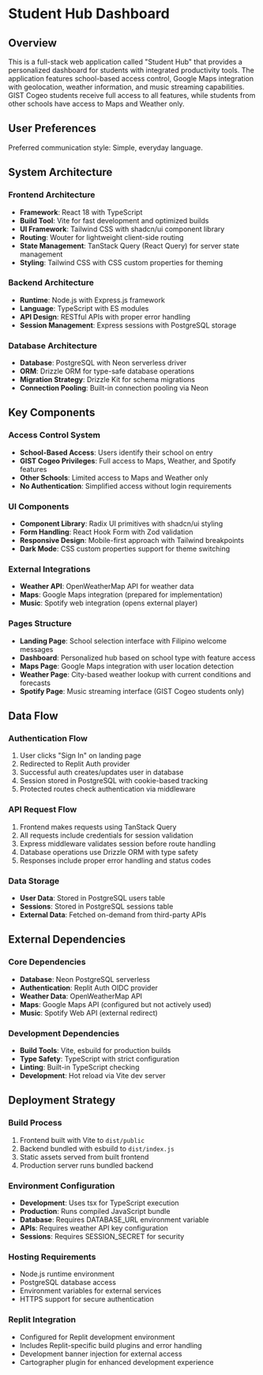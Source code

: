 # Student Hub Dashboard

## Overview

This is a full-stack web application called "Student Hub" that provides a personalized dashboard for students with integrated productivity tools. The application features school-based access control, Google Maps integration with geolocation, weather information, and music streaming capabilities. GIST Cogeo students receive full access to all features, while students from other schools have access to Maps and Weather only.

## User Preferences

Preferred communication style: Simple, everyday language.

## System Architecture

### Frontend Architecture
- **Framework**: React 18 with TypeScript
- **Build Tool**: Vite for fast development and optimized builds
- **UI Framework**: Tailwind CSS with shadcn/ui component library
- **Routing**: Wouter for lightweight client-side routing
- **State Management**: TanStack Query (React Query) for server state management
- **Styling**: Tailwind CSS with CSS custom properties for theming

### Backend Architecture
- **Runtime**: Node.js with Express.js framework
- **Language**: TypeScript with ES modules
- **API Design**: RESTful APIs with proper error handling
- **Session Management**: Express sessions with PostgreSQL storage

### Database Architecture
- **Database**: PostgreSQL with Neon serverless driver
- **ORM**: Drizzle ORM for type-safe database operations
- **Migration Strategy**: Drizzle Kit for schema migrations
- **Connection Pooling**: Built-in connection pooling via Neon

## Key Components

### Access Control System
- **School-Based Access**: Users identify their school on entry
- **GIST Cogeo Privileges**: Full access to Maps, Weather, and Spotify features
- **Other Schools**: Limited access to Maps and Weather only
- **No Authentication**: Simplified access without login requirements

### UI Components
- **Component Library**: Radix UI primitives with shadcn/ui styling
- **Form Handling**: React Hook Form with Zod validation
- **Responsive Design**: Mobile-first approach with Tailwind breakpoints
- **Dark Mode**: CSS custom properties support for theme switching

### External Integrations
- **Weather API**: OpenWeatherMap API for weather data
- **Maps**: Google Maps integration (prepared for implementation)
- **Music**: Spotify web integration (opens external player)

### Pages Structure
- **Landing Page**: School selection interface with Filipino welcome messages
- **Dashboard**: Personalized hub based on school type with feature access
- **Maps Page**: Google Maps integration with user location detection
- **Weather Page**: City-based weather lookup with current conditions and forecasts
- **Spotify Page**: Music streaming interface (GIST Cogeo students only)

## Data Flow

### Authentication Flow
1. User clicks "Sign In" on landing page
2. Redirected to Replit Auth provider
3. Successful auth creates/updates user in database
4. Session stored in PostgreSQL with cookie-based tracking
5. Protected routes check authentication via middleware

### API Request Flow
1. Frontend makes requests using TanStack Query
2. All requests include credentials for session validation
3. Express middleware validates session before route handling
4. Database operations use Drizzle ORM with type safety
5. Responses include proper error handling and status codes

### Data Storage
- **User Data**: Stored in PostgreSQL users table
- **Sessions**: Stored in PostgreSQL sessions table
- **External Data**: Fetched on-demand from third-party APIs

## External Dependencies

### Core Dependencies
- **Database**: Neon PostgreSQL serverless
- **Authentication**: Replit Auth OIDC provider
- **Weather Data**: OpenWeatherMap API
- **Maps**: Google Maps API (configured but not actively used)
- **Music**: Spotify Web API (external redirect)

### Development Dependencies
- **Build Tools**: Vite, esbuild for production builds
- **Type Safety**: TypeScript with strict configuration
- **Linting**: Built-in TypeScript checking
- **Development**: Hot reload via Vite dev server

## Deployment Strategy

### Build Process
1. Frontend built with Vite to `dist/public`
2. Backend bundled with esbuild to `dist/index.js`
3. Static assets served from built frontend
4. Production server runs bundled backend

### Environment Configuration
- **Development**: Uses tsx for TypeScript execution
- **Production**: Runs compiled JavaScript bundle
- **Database**: Requires DATABASE_URL environment variable
- **APIs**: Requires weather API key configuration
- **Sessions**: Requires SESSION_SECRET for security

### Hosting Requirements
- Node.js runtime environment
- PostgreSQL database access
- Environment variables for external services
- HTTPS support for secure authentication

### Replit Integration
- Configured for Replit development environment
- Includes Replit-specific build plugins and error handling
- Development banner injection for external access
- Cartographer plugin for enhanced development experience